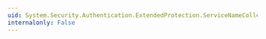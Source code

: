 ```yaml
---
uid: System.Security.Authentication.ExtendedProtection.ServiceNameCollection.Contains(System.String)
internalonly: False
---
```

